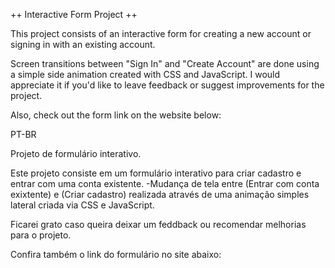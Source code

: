 ++ Interactive Form Project ++

This project consists of an interactive form for creating a new account or signing in with an existing account.

Screen transitions between "Sign In" and "Create Account" are done using a simple side animation created with CSS and JavaScript.
I would appreciate it if you'd like to leave feedback or suggest improvements for the project.

Also, check out the form link on the website below:





PT-BR

Projeto de formulário interativo.

Este projeto consiste em um formulário interativo para criar cadastro e entrar com uma conta existente.
 -Mudança de tela entre (Entrar com conta exixtente) e (Criar cadastro) realizada através de uma animação simples lateral criada via CSS e JavaScript. 

Ficarei grato caso queira deixar um feddback ou recomendar melhorias para o projeto. 

Confira também o link do formulário no site abaixo: 
